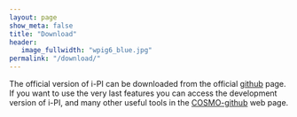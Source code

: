 ```yaml
---
layout: page
show_meta: false
title: "Download"
header:
   image_fullwidth: "wpig6_blue.jpg"
permalink: "/download/"
---
```


The official version of i-PI can be downloaded from the official
[github](https://github.com/i-PI) page. If you want to use the very last
features you can access the development version of i-PI, and many
other useful tools in the [COSMO-github](https://github.com/cosmo-epfl) web page.
